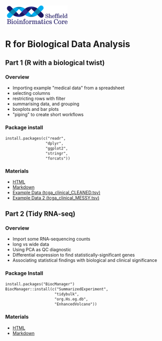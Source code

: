 
![](logo-sm.png)

# R for Biological Data Analysis

## Part 1 (R with a biological twist)

### Overview

+ Importing example "medical data" from a spreadsheet
+ selecting columns
+ restricting rows with filter
+ summarising data, and grouping
+ boxplots and bar plots
+ "piping" to create short workflows

### Package install

```
install.packages(c("readr",
                  "dplyr",
                  "ggplot2",
                  "stringr",
                  "forcats"))
```

### Materials

+ [HTML](Part1.nb.html)
+ [Markdown](Part1.Rmd)
+ [Example Data (tcga_clinical_CLEANED.tsv)](tcga_clinical_CLEANED.tsv)
+ [Example Data 2 (tcga_clinical_MESSY.tsv)](tcga_clinical_MESSY.tsv)

## Part 2 (Tidy RNA-seq)

### Overview

+ Import some RNA-sequencing counts
+ long vs wide data
+ Using PCA as QC diagnostic
+ Differential expression to find statistically-significant genes
+ Associating statistical findings with biological and clinical significance

### Package Install

```
install.packages("BiocManager")
BiocManager::install(c("SummarizedExperiment",
                      "tidybulk",
                      "org.Hs.eg.db",
                      "EnhancedVolcano"))

```

### Materials

- [HTML](Part2.nb.html)
- [Markdown](Part2.Rmd)
 
  